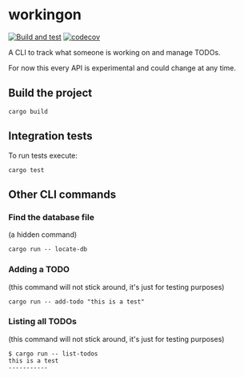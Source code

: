 # workingon

[![Build and test](https://github.com/keller00/workingon/actions/workflows/coverage.yml/badge.svg)](https://github.com/keller00/workingon/actions/workflows/coverage.yml)
[![codecov](https://codecov.io/github/keller00/workingon/graph/badge.svg?token=OFRWWDT7BT)](https://codecov.io/github/keller00/workingon)

A CLI to track what someone is working on and manage TODOs.

For now this every API is experimental and could change at any time.

## Build the project

```shell
cargo build
```

## Integration tests

To run tests execute:

```shell
cargo test
```

## Other CLI commands

### Find the database file

(a hidden command)

```shell
cargo run -- locate-db
```

### Adding a TODO

(this command will not stick around, it's just for testing purposes)

```shell
cargo run -- add-todo "this is a test"

```

### Listing all TODOs

(this command will not stick around, it's just for testing purposes)

```shell
$ cargo run -- list-todos
this is a test
-----------



```
